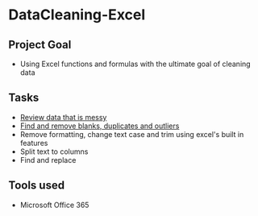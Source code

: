 # DataCleaning-Excel
## Project Goal
* Using Excel functions and formulas with the ultimate goal of cleaning data

## Tasks
* [Review data that is messy](https://github.com/Nwiradiradja/DataCleaning-Excel/tree/main/Data_Review)
* [Find and remove blanks, duplicates and outliers](https://github.com/Nwiradiradja/DataCleaning-Excel/tree/main/Blanks_Duplicates_Outliers)
* Remove formatting, change text case and trim using excel's built in features
* Split text to columns
* Find and replace

## Tools used
* Microsoft Office 365
